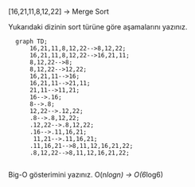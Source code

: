 [16,21,11,8,12,22] -> Merge Sort

Yukarıdaki dizinin sort türüne göre aşamalarını yazınız.
```mermaid
  graph TD;
      16,21,11,8,12,22-->8,12,22;
      16,21,11,8,12,22-->16,21,11;
      8,12,22-->8;
      8,12,22-->12,22;
      16,21,11-->16;
      16,21,11-->21,11;
      21,11-->11,21;
      16-->.16;
      8-->.8;
      12,22-->.12,22;
      .8-->.8,12,22;
      .12,22-->.8,12,22;
      .16-->.11,16,21;
       11,21-->.11,16,21;
      .11,16,21-->8,11,12,16,21,22;
      .8,12,22-->8,11,12,16,21,22;
    
```
Big-O gösterimini yazınız.
  O(n*logn) -> O(6*log6)

